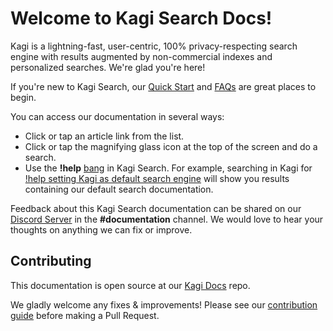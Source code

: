 # Welcome to Kagi Search Docs!

Kagi is a lightning-fast, user-centric, 100% privacy-respecting search engine with results augmented by non-commercial indexes and personalized searches. We're glad you're here!

If you're new to Kagi Search, our [Quick Start](./getting-started/quick-start.md) and [FAQs](./getting-started/faqs.md) are great places to begin.

You can access our documentation in several ways:

- Click or tap an article link from the list.
- Click or tap the magnifying glass icon at the top of the screen and do a search.
- Use the **!help** [bang](./features/bangs.md) in Kagi Search. For example, searching in Kagi for [!help setting Kagi as default search engine](https://kagi.com/search?q=!help%20setting%20kagi%20as%20default%20search%20engine) will show you results containing our default search documentation.
 
Feedback about this Kagi Search documentation can be shared on our [Discord Server](https://kagi.com/discord) in the **\#documentation** channel. We would love to hear your thoughts on anything we can fix or improve.

## Contributing

This documentation is open source at our [Kagi Docs](https://github.com/kagisearch/kagi-docs)
repo.

We gladly welcome any fixes & improvements! Please see our [contribution guide](https://github.com/kagisearch/kagi-docs#contributing)
before making a Pull Request.
